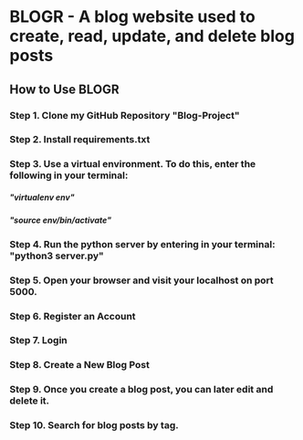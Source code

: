 # BLOGR - A blog website used to create, read, update, and delete blog posts

## How to Use BLOGR
### Step 1. Clone my GitHub Repository "Blog-Project"
### Step 2. Install requirements.txt
### Step 3. Use a virtual environment. To do this, enter the following in your terminal: 
##### "virtualenv env"
##### "source env/bin/activate"
### Step 4. Run the python server by entering in your terminal: "python3 server.py"
### Step 5. Open your browser and visit your localhost on port 5000.
### Step 6. Register an Account
### Step 7. Login
### Step 8. Create a New Blog Post
### Step 9. Once you create a blog post, you can later edit and delete it. 
### Step 10. Search for blog posts by tag.
